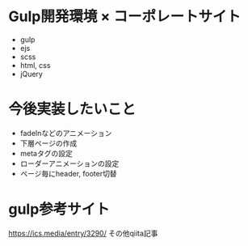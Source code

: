 # Gulp開発環境 × コーポレートサイト
- gulp
- ejs
- scss
- html, css
- jQuery

# 今後実装したいこと
- fadeInなどのアニメーション
- 下層ページの作成
- metaタグの設定
- ローダーアニメーションの設定
- ページ毎にheader, footer切替

# gulp参考サイト
https://ics.media/entry/3290/
その他qiita記事


